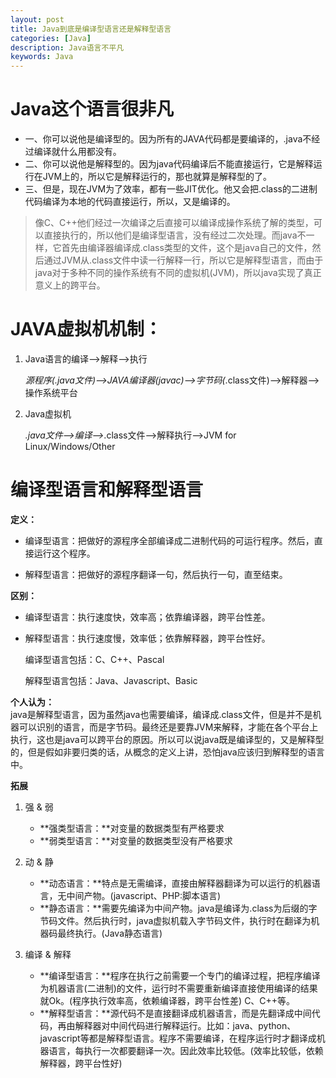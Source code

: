 ```yaml
---
layout: post
title: Java到底是编译型语言还是解释型语言
categories: [Java]
description: Java语言不平凡
keywords: Java
---
```


# Java这个语言很非凡

- 一、你可以说他是编译型的。因为所有的JAVA代码都是要编译的，.java不经过编译就什么用都没有。
- 二、你可以说他是解释型的。因为java代码编译后不能直接运行，它是解释运行在JVM上的，所以它是解释运行的，那也就算是解释型的了。
- 三、但是，现在JVM为了效率，都有一些JIT优化。他又会把.class的二进制代码编译为本地的代码直接运行，所以，又是编译的。




> 像C、C++他们经过一次编译之后直接可以编译成操作系统了解的类型，可以直接执行的，所以他们是编译型语言，没有经过二次处理。而java不一样，它首先由编译器编译成.class类型的文件，这个是java自己的文件，然后通过JVM从.class文件中读一行解释一行，所以它是解释型语言，而由于java对于多种不同的操作系统有不同的虚拟机(JVM)，所以java实现了真正意义上的跨平台。




# JAVA虚拟机机制：

1. Java语言的编译-->解释-->执行  

   *源程序(.java文件)-->JAVA编译器(javac)-->字节码(*.class文件)-->解释器-->操作系统平台

2. Java虚拟机  

   *.java文件-->编译-->*.class文件-->解释执行-->JVM for Linux/Windows/Other

# 编译型语言和解释型语言

**定义：**

- 编译型语言：把做好的源程序全部编译成二进制代码的可运行程序。然后，直接运行这个程序。

- 解释型语言：把做好的源程序翻译一句，然后执行一句，直至结束。

**区别：**

- 编译型语言：执行速度快，效率高；依靠编译器，跨平台性差。

- 解释型语言：执行速度慢，效率低；依靠解释器，跨平台性好。

   编译型语言包括：C、C++、Pascal
   
   解释型语言包括：Java、Javascript、Basic

**个人认为：**  
java是解释型语言，因为虽然java也需要编译，编译成.class文件，但是并不是机器可以识别的语言，而是字节码。最终还是要靠JVM来解释，才能在各个平台上执行，这也是java可以跨平台的原因。所以可以说java既是编译型的，又是解释型的，但是假如非要归类的话，从概念的定义上讲，恐怕java应该归到解释型的语言中。

**拓展**

1. 强 & 弱
   - **强类型语言：**对变量的数据类型有严格要求
   - **弱类型语言：**对变量的数据类型没有严格要求
2. 动 & 静
   - **动态语言：**特点是无需编译，直接由解释器翻译为可以运行的机器语言，无中间产物。(javascript、PHP:脚本语言)
   - **静态语言：**需要先编译为中间产物。java是编译为.class为后缀的字节码文件。然后执行时，java虚拟机载入字节码文件，执行时在翻译为机器码最终执行。(Java静态语言)

3. 编译 & 解释
   - **编译型语言：**程序在执行之前需要一个专门的编译过程，把程序编译为机器语言(二进制)的文件，运行时不需要重新编译直接使用编译的结果就Ok。(程序执行效率高，依赖编译器，跨平台性差) C、C++等。
   - **解释型语言：**源代码不是直接翻译成机器语言，而是先翻译成中间代码，再由解释器对中间代码进行解释运行。比如：java、python、javascript等都是解释型语言。程序不需要编译，在程序运行时才翻译成机器语言，每执行一次都要翻译一次。因此效率比较低。(效率比较低，依赖解释器，跨平台性好)

